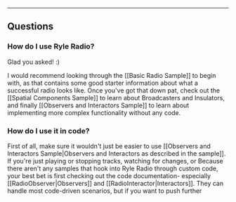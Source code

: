 

---
## Questions
### How do I use Ryle Radio?
Glad you asked! :)

I would recommend looking through the [[Basic Radio Sample]] to begin with, as that contains some good starter information about what a successful radio looks like. Once you've got that down pat, check out the [[Spatial Components Sample]] to learn about Broadcasters and Insulators, and finally [[Observers and Interactors Sample]] to learn about implementing more complex functionality without any code.

### How do I use it in code?
First of all, make sure it wouldn't just be easier to use [[Observers and Interactors Sample|Observers and Interactors as described in the sample]]. If you're just playing or stopping tracks, watching for changes, or Because there aren't any samples that hook into Ryle Radio through custom code, your best bet is first checking out the code documentation- especially [[RadioObserver|Observers]] and [[RadioInteractor|Interactors]]. They can handle most code-driven scenarios, but if you want to push further 